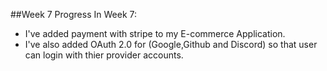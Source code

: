 ##Week 7 Progress
In Week 7:
* I've added payment with stripe to my E-commerce Application.
* I've also added OAuth 2.0 for (Google,Github and Discord) so that user can login with thier provider accounts.